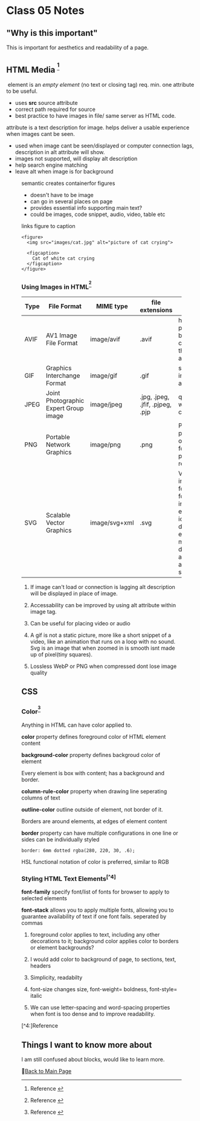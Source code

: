 # Class 05 Notes

## "Why is this important"

This is important for aesthetics and readability of a page.

## HTML Media <sup>[^1]</sup>

**<img>** element is an *empty element* (no text or closing tag) req. min. one attribute to be useful.

- uses **src** source attribute
- correct path required for source
- best practice to have images in file/ same server as HTML code.

**<alt>** attribute is a text description for image. helps deliver a usable experience when images cant be seen.

- used when image cant be seen/displayed or computer connection lags, description in alt attribute will show.
- images not supported, will display alt description
- help search engine matching
- leave alt when image is for background

**<figure>** semantic creates containerfor figures

- doesn't have to be image
- can go in several places on page
- provides essential info supporting main text?
- could be images, code snippet, audio, video, table etc

**<figcaption>** links figure to caption

```
<figure>
  <img src="images/cat.jpg" alt="picture of cat crying">
  
  <figcaption>
    Cat of white cat crying
  </figcaption>
</figure>
```

### Using Images in HTML<sup>[^2]</sup>

|Type| File Format| MIME type| file extensions| Summary|
|----|--------|----|----|--------|
|AVIF|AV1 Image File Format|image/avif|.avif| high perfomance, better compression than png and jpeg|
|GIF|Graphics Interchange Format|image/gif|.gif| simple images, animations|
|JPEG|Joint Photographic Expert Group image| image/jpeg| .jpg, .jpeg, .jfif, .pjpeg, .pjp| quality loss w/ compression |
|PNG|Portable Network Graphics|image/png|.png|PNG is preferred over JPEG for more precise reproduction|
|SVG|Scalable Vector Graphics|image/svg+xml|.svg| Vector image format; ideal for user interface elements, icons, diagrams, etc., that must be drawn accurately at different sizes|

1. If image can't load or connection is lagging alt description will be displayed in place of image.

2. Accessability can be improved by using alt attribute within image tag.

3. Can be useful for placing video or audio

4. A gif is not a static picture, more like a short snippet of a video, like an animation that runs on a loop with no sound. Svg is an image that when zoomed in is smooth isnt made up of pixel(tiny squares).

5. Lossless WebP or PNG when compressed dont lose image quality

## CSS

### Color<sup>[^3]</sup>

Anything in HTML can have color applied to.

**color** property defines foreground color of HTML element content

**background-color** property defines backgroud color of element

Every element is box with content; has a background and border.

**column-rule-color** property when drawing line seperating columns of text

**outline-color** outline outside of element, not border of it.

Borders are around elements, at edges of element content

**border** property can have multiple configurations in one line or sides can be individually styled

```
border: 6mm dotted rgba(280, 220, 30, .6);
```

HSL functional notation of color is preferred, similar to RGB

### Styling HTML Text Elements<sup>[^4]</sup>

**font-family** specify font/list of fonts for browser to apply to selected elements

**font-stack** allows you to apply multiple fonts, allowing you to guarantee availability of text if one font fails. seperated by commas

1. foreground color applies to text, including any other decorations to it; background color applies color to borders or element backgrounds?

3. I would add color to background of page, to sections, text, headers

4. Simplicity, readabilty

5. font-size changes size, font-weight= boldness, font-style= italic

6. We can use letter-spacing and word-spacing properties when font is too dense and to improve readability.

[^1]:Reference [](https://developer.mozilla.org/en-US/docs/Learn/HTML/Multimedia_and_embedding/Images_in_HTML)

[^2]:Reference [](https://developer.mozilla.org/en-US/docs/Web/Media/Formats/Image_types)

[^3]:Reference [](https://developer.mozilla.org/en-US/docs/Web/CSS/CSS_Colors/Applying_color)
  
[^4:]Reference[](https://developer.mozilla.org/en-US/docs/Learn/CSS/Styling_text/Fundamentals)

## Things I want to know more about

I am still confused about blocks, would like to learn more.

📔[Back to Main Page](README.md)
